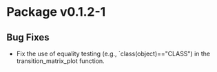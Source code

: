 # Package v0.1.2-1
## Bug Fixes
  - Fix the use of equality testing (e.g., `class(object)=="CLASS") in the transition_matrix_plot function.

